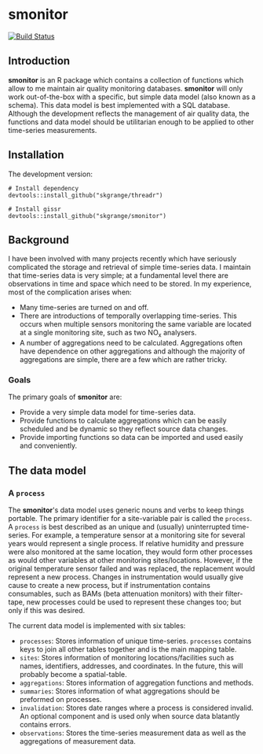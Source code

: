 # **smonitor**

[![Build Status](https://travis-ci.org/skgrange/smonitor.svg?branch=master)](https://travis-ci.org/skgrange/smonitor)

## Introduction

**smonitor** is an R package which contains a collection of functions which allow to me maintain air quality monitoring databases. **smonitor** will only work out-of-the-box with a specific, but simple data model (also known as a schema). This data model is best implemented with a SQL database. Although the development reflects the management of air quality data, the functions and data model should be utilitarian enough to be applied to other time-series measurements. 

## Installation

The development version: 
```
# Install dependency
devtools::install_github("skgrange/threadr")

# Install gissr
devtools::install_github("skgrange/smonitor")
```

## Background

I have been involved with many projects recently which have seriously complicated the storage and retrieval of simple time-series data. I maintain that time-series data is very simple; at a fundamental level there are observations in time and space which need to be stored. In my experience, most of the complication arises when:

  - Many time-series are turned on and off. 
  - There are introductions of temporally overlapping time-series. This occurs when multiple sensors monitoring the same variable are located at a single monitoring site, such as two NO<sub>x</sub> analysers. 
  - A number of aggregations need to be calculated. Aggregations often have dependence on other aggregations and although the majority of aggregations are simple, there are a few which are rather tricky. 

### Goals

The primary goals of **smonitor** are: 

  - Provide a very simple data model for time-series data. 
  - Provide functions to calculate aggregations which can be easily scheduled and be dynamic so they reflect source data changes. 
  - Provide importing functions so data can be imported and used easily and conveniently.

## The data model

### A `process`

The **smonitor**'s data model uses generic nouns and verbs to keep things portable. The primary identifier for a site-variable pair is called the `process`. A `process` is best described as an unique and (usually) uninterrupted time-series. For example, a temperature sensor at a monitoring site for several years would represent a single process. If relative humidity and pressure were also monitored at the same location, they would form other processes as would other variables at other monitoring sites/locations. However, if the original temperature sensor failed and was replaced, the replacement would represent a new process. Changes in instrumentation would usually give cause to create a new process, but if instrumentation contains consumables, such as BAMs (beta attenuation monitors) with their filter-tape, new processes could be used to represent these changes too; but only if this was desired. 

The current data model is implemented with six tables: 

  - `processes`: Stores information of unique time-series. `processes` contains keys to join all other tables together and is the main mapping table. 
  - `sites`: Stores information of monitoring locations/facilities such as names, identifiers, addresses, and coordinates. In the future, this will probably become a spatial-table. 
  - `aggregations`: Stores information of aggregation functions and methods.
  - `summaries`: Stores information of what aggregations should be preformed on processes. 
  - `invalidation`: Stores date ranges where a process is considered invalid. An optional component and is used only when source data blatantly contains errors. 
  - `observations`: Stores the time-series measurement data as well as the aggregations of measurement data.
